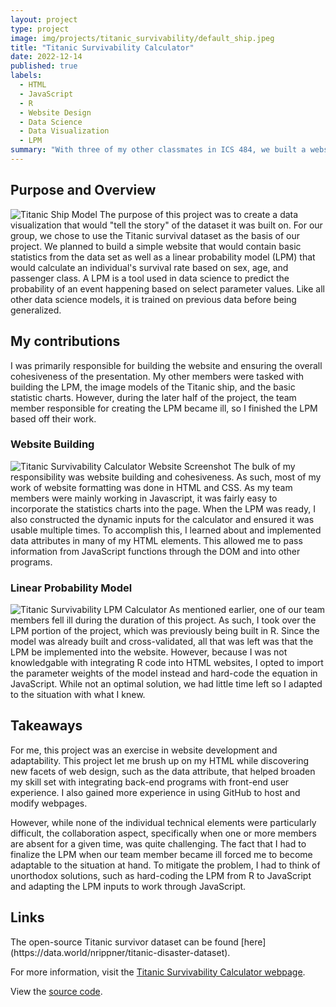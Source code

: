 ```yaml
---
layout: project
type: project
image: img/projects/titanic_survivability/default_ship.jpeg
title: "Titanic Survivability Calculator"
date: 2022-12-14
published: true
labels:
  - HTML
  - JavaScript
  - R
  - Website Design
  - Data Science
  - Data Visualization
  - LPM
summary: "With three of my other classmates in ICS 484, we built a website that would calculate an individual's survival rate had they been on the Titanic when it sunk (April 1912)."
---
```


<h2>Purpose and Overview</h2>
<img class="ui medium left floated image" src="../images/default-ship.jpeg" alt="Titanic Ship Model">
The purpose of this project was to create a data visualization that would "tell the story" of the dataset it was built on. For our group, we chose to use the Titanic survival dataset as the basis of our project. We planned to build a simple website that would contain basic statistics from the data set as well as a linear probability model (LPM) that would calculate an individual's survival rate based on sex, age, and passenger class. A LPM is a tool used in data science to predict the probability of an event happening based on select parameter values. Like all other data science models, it is trained on previous data before being generalized.

<h2>My contributions</h2>
I was primarily responsible for building the website and ensuring the overall cohesiveness of the presentation. My other members were tasked with building the LPM, the image models of the Titanic ship, and the basic statistic charts. However, during the later half of the project, the team member responsible for creating the LPM became ill, so I finished the LPM based off their work.

<h3>Website Building</h3>
<img class="ui medium left floated image" src="../images/titanic-survival-website.png" alt="Titanic Survivability Calculator Website Screenshot">
The bulk of my responsibility was website building and cohesiveness. As such, most of my work of website formatting was done in HTML and CSS. As my team members were mainly working in Javascript, it was fairly easy to incorporate the statistics charts into the page. When the LPM was ready, I also constructed the dynamic inputs for the calculator and ensured it was usable multiple times. To accomplish this, I learned about and implemented data attributes in many of my HTML elements. This allowed me to pass information from JavaScript functions through the DOM and into other programs.

<h3>Linear Probability Model</h3>
<img class="ui medium right floated image" src="../images/titanic-LPM-calculator.png" alt="Titanic Survivability LPM Calculator"> As mentioned earlier, one of our team members fell ill during the duration of this project. As such, I took over the LPM portion of the project, which was previously being built in R. Since the model was already built and cross-validated, all that was left was that the LPM be implemented into the website. However, because I was not knowledgable with integrating R code into HTML websites, I opted to import the parameter weights of the model instead and hard-code the equation in JavaScript. While not an optimal solution, we had little time left so I adapted to the situation with what I knew.

<h2>Takeaways</h2>
For me, this project was an exercise in website development and adaptability. This project let me brush up on my HTML while discovering new facets of web design, such as the data attribute, that helped broaden my skill set with integrating back-end programs with front-end user experience. I also gained more experience in using GitHub to host and modify webpages.

However, while none of the individual technical elements were particularly difficult, the collaboration aspect, specifically when one or more members are absent for a given time, was quite challenging. The fact that I had to finalize the LPM when our team member became ill forced me to become adaptable to the situation at hand. To mitigate the problem, I had to think of unorthodox solutions, such as hard-coding the LPM from R to JavaScript and adapting the LPM inputs to work through JavaScript.

<h2>Links</h2>
The open-source Titanic survivor dataset can be found [here](https://data.world/nrippner/titanic-disaster-dataset).

For more information, visit the [Titanic Survivability Calculator webpage](https://jeremiah-dy.github.io/484_final_project/).

View the [source code](https://github.com/jeremiah-dy/484_final_project).
